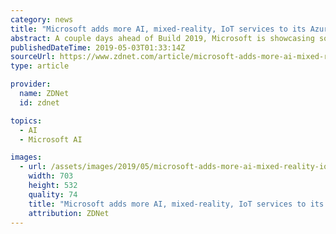 ```yaml
---
category: news
title: "Microsoft adds more AI, mixed-reality, IoT services to its Azure line-up"
abstract: A couple days ahead of Build 2019, Microsoft is showcasing some new AI, MR, IoT and blockchain capabilities powered by Azure which it will be showing off at its developer confab.
publishedDateTime: 2019-05-03T01:33:14Z
sourceUrl: https://www.zdnet.com/article/microsoft-adds-more-ai-mixed-reality-iot-services-to-its-azure-line-up/
type: article

provider:
  name: ZDNet
  id: zdnet

topics:
  - AI
  - Microsoft AI

images:
  - url: /assets/images/2019/05/microsoft-adds-more-ai-mixed-reality-iot-services-to-its-azure-line-up-1.jpg
    width: 703
    height: 532
    quality: 74
    title: "Microsoft adds more AI, mixed-reality, IoT services to its Azure line-up"
    attribution: ZDNet
---
```

